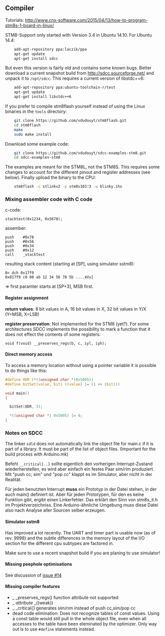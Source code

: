 ## Compiler

Tutorials:
http://www.cnx-software.com/2015/04/13/how-to-program-stm8s-1-board-in-linux/

STM8-Support only started with Version 3.4 in Ubuntu 14.10. For Ubuntu 14.4:

```bash
	add-apt-repository ppa:laczik/ppa
	apt-get update
	apt-get install sdcc
```

But even this version is fairly old and contains some known bugs. Better
download a current snapshot build from http://sdcc.sourceforge.net/ and
unpack it to `/opt/sdcc`. This requires a current version of libstdc++6:

```bash
	add-apt-repository ppa:ubuntu-toolchain-r/test
	apt-get update
	apt-get install libstdc++6
```

If you prefer to compile stm8flash yourself instead of using the Linux
binaries in the `tools` directory:

```bash
	git clone https://github.com/vdudouyt/stm8flash.git
	cd stm8flash
	make
	sudo make install
```

Download some example code:

```bash
	git clone https://github.com/vdudouyt/sdcc-examples-stm8.git
	cd sdcc-examples-stm8
```

The examples are meant for the STM8L, not the STM8S. This requires some
changes to account for the different pinout and register addresses (see below).
Finally upload the binary to the CPU:

```bash
	stm8flash -c stlinkv2 -p stm8s103?3 -w blinky.ihx
```


### Mixing assembler code with C code

c-code:

	stacktest(0x1234, 0x5678);

assember:

	push    #0x78
	push    #0x56
	push    #0x34
	push    #0x12
	call    _stacktest

resulting stack content (starting at [SP], using simulator sstm8):

	0> dch 0x17f9
	0x017f9 c0 80 ab 12 34 56 78 5b ....4Vx[

=> first paramter starts at [SP+3], MSB first.

#### Register assignment

**return values**:
8 bit values in A, 16 bit values in X, 32 bit values in Y/X (Y=MSB, X=LSB)

**register preservation**:
Not implemented for the STM8 (yet?). For some architectures SDCC implements
the possibility to mark a function that it does not effect the contents of
some registers:

	void f(void) __preserves_regs(b, c, iyl, iyh);


#### Direct memory access

To access a memory location without using a pointer variable it is possible
to do things like this:

```c
#define ODR	(*((unsigned char *)0x5005))
#define bitSet(value, bit) ((value) |= (1 << (bit)))

void main()
{

  bitSet(ODR, 3);

  *((unsigned char *) 0x5005) |= 4;
}
```



### Notes on SDCC

The linker `sdld` does not automatically link the object file for main.c if it
is part of a library. It must be part of the list of object files. (Important
for the build process with Arduino.mk)

Befehl `__critical{..}` sollte eigentlich den vorherigen Interrupt-Zustand
wiederherstellen, es wird aber einfach ein festes Paar sim/rim produziert.
Mit "push cc; sim" und "pop cc" klappt es im Simulator, aber nicht in der
Realität.

Für jeden benutzten Interrupt __muss__ ein Prototyp in der Datei stehen, in
der auch main() definiert ist. Aber für jeden Prototypen, für den es keine
Funktion gibt, ergibt einen Linkerfehler. Das erklärt den Sinn von stm8s_it.h
im Projektverzeichniss. Eine Arduino-ähnliche Umgebung muss diese Datei also
nach Analyse aller Sourcen selber erzeugen.


#### Simulator sstm8

Has improved a lot recently. The UART and timer part is usable now (as of
rev. 9998) and the subtle differences in the memory layout of the I/O section
for the different cpu subtypes are factored in.

Make sure to use a recent snapshot build if you are planing to use simulator!


#### Missing peephole optimisations

See discussion of [issue #14](https://github.com/tenbaht/sduino/issues/14)



#### Missing compiler features

  - _ _preserves_regs() function attribute not supported
  - _ _attribute_ _((weak))
  - _ _critical{} generates sim/rim instead of push cc,sim/pop cc
  - dead code elimination: Does not recognize tables of const values. Using a
  const table would still pull in the whole object file, even when all
  accesses to the table have been eleminated by the optimizer. Only way out
  is to use `#define` statements instead.

